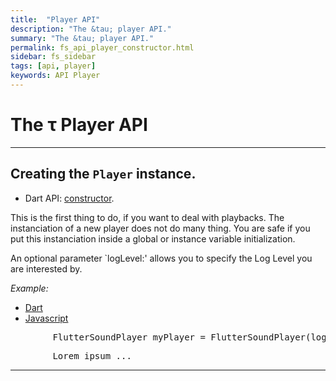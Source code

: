 ```yaml
---
title:  "Player API"
description: "The &tau; player API."
summary: "The &tau; player API."
permalink: fs_api_player_constructor.html
sidebar: fs_sidebar
tags: [api, player]
keywords: API Player
---
```

# The &tau; Player API

-------------------------------------------------------------------------------------------------------------------

## Creating the `Player` instance.

- Dart API: [constructor](pages/flutter-sound/api/player/FlutterSoundPlayer/FlutterSoundPlayer.html).

This is the first thing to do, if you want to deal with playbacks. The instanciation of a new player does not do many thing. You are safe if you put this instanciation inside a global or instance variable initialization.

An optional parameter `logLevel:' allows you to specify the Log Level you are interested by.

*Example:*
<ul id="profileTabs" class="nav nav-tabs">
    <li class="active"><a href="#dart" data-toggle="tab">Dart</a></li>
    <li><a href="#javascript" data-toggle="tab">Javascript</a></li>
</ul>
<div class="tab-content">

<div role="tabpanel" class="tab-pane active" id="dart">

<pre>
        FlutterSoundPlayer myPlayer = FlutterSoundPlayer(logLevel: Level.debug);
</pre>

</div>

<div role="tabpanel" class="tab-pane" id="javascript">
<pre>
        Lorem ipsum ...
</pre>
</div>

</div>



--------------------------------------------------------------------------------------------------------------------
